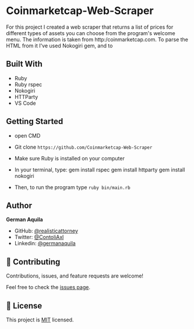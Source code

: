 # Coinmarketcap-Web-Scraper

For this project I created a web scraper that returns a list of prices for different types of assets you can choose from the program's welcome menu. The information is taken from http:/coinmarketcap.com. To parse the HTML from it I've used Nokogiri gem, and to 

## Built With

- Ruby
- Ruby rspec
- Nokogiri
- HTTParty
- VS Code

## Getting Started

- open CMD
- Git clone `https://github.com/Coinmarketcap-Web-Scraper` 
- Make sure Ruby is installed on your computer
- In your terminal, type:
   gem install rspec
   gem install httparty
   gem install nokogiri

- Then, to run the program type `ruby bin/main.rb`

## Author

**German Aquila**

- GitHub: [@realisticattorney](https://github.com/realisticattorney)
- Twitter: [@ContoliAxl](https://www.twitter.com/contoliaxl)
- Linkedin: [@germanaquila](https://www.linkedin.com/in/german-aquila-55a9171b5/)


## 🤝 Contributing

Contributions, issues, and feature requests are welcome!

Feel free to check the [issues page](https://github.com/realisticattorney/Coinmarketcap-Web-Scraper/issues).

## 📝 License

This project is [MIT](./LICENSE) licensed.